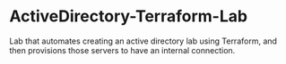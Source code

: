 # ActiveDirectory-Terraform-Lab

Lab that automates creating an active directory lab using Terraform, and then provisions those servers to have an internal connection.